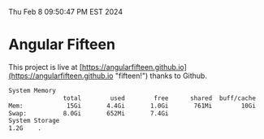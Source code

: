 Thu Feb  8 09:50:47 PM EST 2024

# Angular Fifteen


This project is live at [https://angularfifteen.github.io](https://angularfifteen.github.io "fifteen!") thanks to Github.

```bash
System Memory
               total        used        free      shared  buff/cache   available
Mem:            15Gi       4.4Gi       1.0Gi       761Mi        10Gi        10Gi
Swap:          8.0Gi       652Mi       7.4Gi
System Storage
1.2G	.
